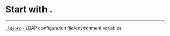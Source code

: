 # Start with .
---
[`.ldaprc`](https://www.man7.org/linux/man-pages/man5/.ldaprc.5.html) - LDAP configuration file/environment variables